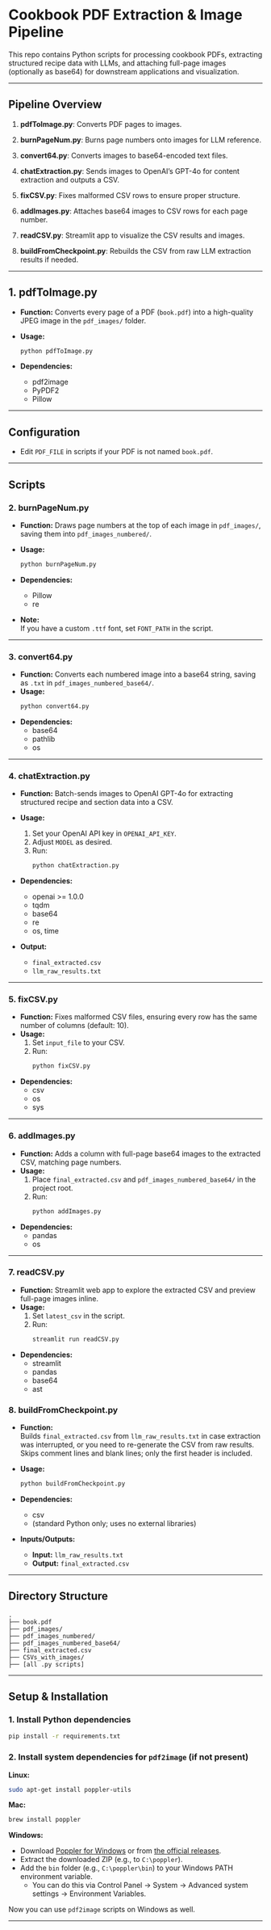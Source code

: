# Cookbook PDF Extraction & Image Pipeline

This repo contains Python scripts for processing cookbook PDFs, extracting structured recipe data with LLMs, and attaching full-page images (optionally as base64) for downstream applications and visualization.

---

## Pipeline Overview

1. **pdfToImage.py**: Converts PDF pages to images.
2. **burnPageNum.py**: Burns page numbers onto images for LLM reference.
3. **convert64.py**: Converts images to base64-encoded text files.
4. **chatExtraction.py**: Sends images to OpenAI’s GPT-4o for content extraction and outputs a CSV.
5. **fixCSV.py**: Fixes malformed CSV rows to ensure proper structure.
6. **addImages.py**: Attaches base64 images to CSV rows for each page number.
7. **readCSV.py**: Streamlit app to visualize the CSV results and images.

8. **buildFromCheckpoint.py**: Rebuilds the CSV from raw LLM extraction results if needed.


---

## 1. pdfToImage.py

- **Function:** Converts every page of a PDF (`book.pdf`) into a high-quality JPEG image in the `pdf_images/` folder.
- **Usage:**
  ```bash
  python pdfToImage.py
  ```

- **Dependencies:**
  - pdf2image
  - PyPDF2
  - Pillow

---

## Configuration

- Edit `PDF_FILE` in scripts if your PDF is not named `book.pdf`.

---

## Scripts

### 2. burnPageNum.py

- **Function:** Draws page numbers at the top of each image in `pdf_images/`, saving them into `pdf_images_numbered/`.
- **Usage:**
  ```bash
  python burnPageNum.py
  ```
- **Dependencies:**
  - Pillow
  - re

- **Note:**  
  If you have a custom `.ttf` font, set `FONT_PATH` in the script.

---

### 3. convert64.py

- **Function:** Converts each numbered image into a base64 string, saving as `.txt` in `pdf_images_numbered_base64/`.
- **Usage:**
  ```bash
  python convert64.py
  ```
- **Dependencies:**
  - base64
  - pathlib
  - os

---

### 4. chatExtraction.py

- **Function:** Batch-sends images to OpenAI GPT-4o for extracting structured recipe and section data into a CSV.
- **Usage:**
  1. Set your OpenAI API key in `OPENAI_API_KEY`.
  2. Adjust `MODEL` as desired.
  3. Run:
     ```bash
     python chatExtraction.py
     ```
- **Dependencies:**
  - openai >= 1.0.0
  - tqdm
  - base64
  - re
  - os, time

- **Output:**
  - `final_extracted.csv`
  - `llm_raw_results.txt`

---

### 5. fixCSV.py

- **Function:** Fixes malformed CSV files, ensuring every row has the same number of columns (default: 10).
- **Usage:**
  1. Set `input_file` to your CSV.
  2. Run:
     ```bash
     python fixCSV.py
     ```
- **Dependencies:**
  - csv
  - os
  - sys

---

### 6. addImages.py

- **Function:** Adds a column with full-page base64 images to the extracted CSV, matching page numbers.
- **Usage:**
  1. Place `final_extracted.csv` and `pdf_images_numbered_base64/` in the project root.
  2. Run:
     ```bash
     python addImages.py
     ```
- **Dependencies:**
  - pandas
  - os

---

### 7. readCSV.py

- **Function:** Streamlit web app to explore the extracted CSV and preview full-page images inline.
- **Usage:**
  1. Set `latest_csv` in the script.
  2. Run:
     ```bash
     streamlit run readCSV.py
     ```
- **Dependencies:**
  - streamlit
  - pandas
  - base64
  - ast


### 8. buildFromCheckpoint.py

- **Function:**  
  Builds `final_extracted.csv` from `llm_raw_results.txt` in case extraction was interrupted, or you need to re-generate the CSV from raw results. Skips comment lines and blank lines; only the first header is included.

- **Usage:**
  ```bash
  python buildFromCheckpoint.py
  ```

- **Dependencies:**
  - csv
  - (standard Python only; uses no external libraries)

- **Inputs/Outputs:**
  - **Input:** `llm_raw_results.txt`
  - **Output:** `final_extracted.csv`


---

## Directory Structure

```
.
├── book.pdf
├── pdf_images/
├── pdf_images_numbered/
├── pdf_images_numbered_base64/
├── final_extracted.csv
├── CSVs_with_images/
├── [all .py scripts]
```

---

## Setup & Installation

### 1. Install Python dependencies

```bash
pip install -r requirements.txt
```

### 2. Install system dependencies for `pdf2image` (if not present)

**Linux:**
```bash
sudo apt-get install poppler-utils
```

**Mac:**
```bash
brew install poppler
```

**Windows:**  
- Download [Poppler for Windows](https://github.com/oschwartz10612/poppler-windows) or from [the official releases](https://github.com/oschwartz10612/poppler-windows/releases/).
- Extract the downloaded ZIP (e.g., to `C:\poppler`).
- Add the `bin` folder (e.g., `C:\poppler\bin`) to your Windows PATH environment variable.
  - You can do this via Control Panel → System → Advanced system settings → Environment Variables.

Now you can use `pdf2image` scripts on Windows as well.

---
